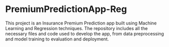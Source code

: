 # PremiumPredictionApp-Reg
This project is an Insurance Premium Prediction app built using Machine Learning and Regression techniques. The repository includes all the necessary files and code used to develop the app, from data preprocessing and model training to evaluation and deployment.
